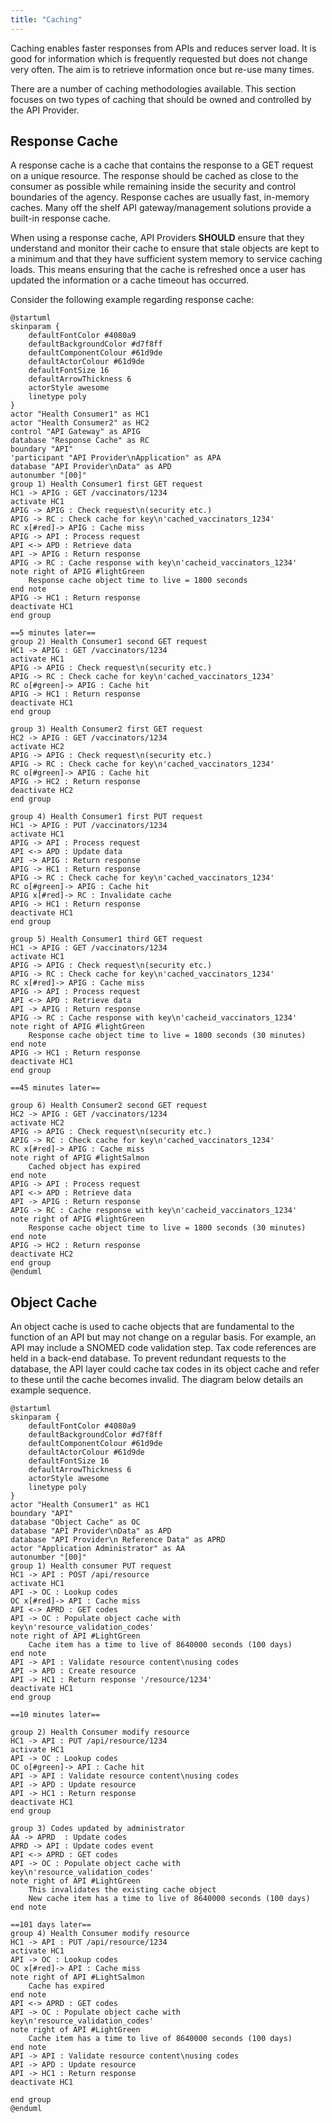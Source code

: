 ```yaml
---
title: "Caching"
---
```




<ApiStandard id="HNZAS_SHOULD_USE_CACHING_FOR_INFREQUENTLY_CHANGED_DATA" type="SHOULD" toolTip="Caching enables faster responses from APIs and reduces server load. It is good for information which is frequently requested but does not change very often.">Caching enables faster responses from APIs and reduces server load. It is good for information which is frequently requested but does not change very often. The aim is to retrieve information once but re-use
many times.</ApiStandard>

There are a number of caching methodologies available. This section
focuses on two types of caching that should be owned and controlled by
the API Provider.

## Response Cache

A response cache is a cache that contains the response to a GET request
on a unique resource. The response should be cached as close to the
consumer as possible while remaining inside the security and control boundaries of
the agency. Response caches are usually fast, in-memory caches. Many off
the shelf API gateway/management solutions provide a built-in response
cache. 

<ApiStandard id="HNZAS_SHOULD_MONITOR_RESPONSE_CACHE" type="SHOULD" toolTip="API Providers SHOULD monitor their response cache to minimize stale objects and ensure sufficient system memory for caching loads.">When using a response cache, API Providers **SHOULD** ensure that they understand and monitor their cache to ensure that stale objects are kept to a minimum and that they have sufficient system memory to service caching loads. This means ensuring that the cache is refreshed once a user has updated the information or a cache timeout has occurred.</ApiStandard>

Consider the following example regarding response cache:

```plantuml
@startuml
skinparam {
    defaultFontColor #4080a9
    defaultBackgroundColor #d7f8ff
    defaultComponentColour #61d9de
    defaultActorColour #61d9de
    defaultFontSize 16
    defaultArrowThickness 6
    actorStyle awesome
    linetype poly
}
actor "Health Consumer1" as HC1
actor "Health Consumer2" as HC2
control "API Gateway" as APIG
database "Response Cache" as RC
boundary "API"
'participant "API Provider\nApplication" as APA
database "API Provider\nData" as APD
autonumber "[00]"
group 1) Health Consumer1 first GET request
HC1 -> APIG : GET /vaccinators/1234
activate HC1
APIG -> APIG : Check request\n(security etc.)
APIG -> RC : Check cache for key\n'cached_vaccinators_1234'
RC x[#red]-> APIG : Cache miss
APIG -> API : Process request
API <-> APD : Retrieve data
API -> APIG : Return response
APIG -> RC : Cache response with key\n'cacheid_vaccinators_1234'
note right of APIG #lightGreen
    Response cache object time to live = 1800 seconds
end note
APIG -> HC1 : Return response
deactivate HC1
end group

==5 minutes later==
group 2) Health Consumer1 second GET request
HC1 -> APIG : GET /vaccinators/1234
activate HC1
APIG -> APIG : Check request\n(security etc.)
APIG -> RC : Check cache for key\n'cached_vaccinators_1234'
RC o[#green]-> APIG : Cache hit
APIG -> HC1 : Return response
deactivate HC1
end group

group 3) Health Consumer2 first GET request
HC2 -> APIG : GET /vaccinators/1234
activate HC2
APIG -> APIG : Check request\n(security etc.)
APIG -> RC : Check cache for key\n'cached_vaccinators_1234'
RC o[#green]-> APIG : Cache hit
APIG -> HC2 : Return response
deactivate HC2
end group

group 4) Health Consumer1 first PUT request
HC1 -> APIG : PUT /vaccinators/1234
activate HC1
APIG -> API : Process request
API <-> APD : Update data
API -> APIG : Return response
APIG -> HC1 : Return response
APIG -> RC : Check cache for key\n'cached_vaccinators_1234'
RC o[#green]-> APIG : Cache hit
APIG x[#red]-> RC : Invalidate cache
APIG -> HC1 : Return response 
deactivate HC1
end group

group 5) Health Consumer1 third GET request
HC1 -> APIG : GET /vaccinators/1234
activate HC1
APIG -> APIG : Check request\n(security etc.)
APIG -> RC : Check cache for key\n'cached_vaccinators_1234'
RC x[#red]-> APIG : Cache miss
APIG -> API : Process request
API <-> APD : Retrieve data
API -> APIG : Return response
APIG -> RC : Cache response with key\n'cacheid_vaccinators_1234'
note right of APIG #lightGreen
    Response cache object time to live = 1800 seconds (30 minutes)
end note
APIG -> HC1 : Return response
deactivate HC1
end group

==45 minutes later==

group 6) Health Consumer2 second GET request
HC2 -> APIG : GET /vaccinators/1234
activate HC2
APIG -> APIG : Check request\n(security etc.)
APIG -> RC : Check cache for key\n'cached_vaccinators_1234'
RC x[#red]-> APIG : Cache miss
note right of APIG #lightSalmon
    Cached object has expired
end note
APIG -> API : Process request
API <-> APD : Retrieve data
API -> APIG : Return response
APIG -> RC : Cache response with key\n'cacheid_vaccinators_1234'
note right of APIG #lightGreen
    Response cache object time to live = 1800 seconds (30 minutes)
end note
APIG -> HC2 : Return response
deactivate HC2
end group
@enduml
```

<DetailedDescription text="The diagram illustrates a simplified interaction between two health consumers, Health Consumer 1 and Health Consumer 2, and an API gateway. The diagram highlights the role of a response cache in optimizing performance and reducing load on the API. Group 1 - Initial Requests and Cache Utilization. Health Consumer 1's First GET Request: Health Consumer 1 sends a GET request to the API gateway to retrieve information about vaccinators. The API gateway checks the request for security and then checks the response cache for the corresponding key. Since the cache miss triggers, the API gateway forwards the request to the API, which retrieves the data from the API provider's database. The API then returns the response to the API gateway, which caches it and sends it back to Health Consumer 1. 5 Minutes Later: Health Consumer 1 sends another GET request for the same information. The API gateway follows the same process, but this time, the response cache hit occurs, and the cached response is directly returned to Health Consumer 1, saving time and reducing load on the API. Group 2 - Health Consumer 2's First GET Request: Health Consumer 2 also sends a GET request for vaccinator information. The API gateway checks the request and the cache, and since the cache hit occurs, the cached response is directly returned to Health Consumer 2. Group 3 - Cache Invalidation and Subsequent Requests: Health Consumer 1's First PUT Request: Health Consumer 1 sends a PUT request to update the vaccinator information. The API gateway forwards the request to the API, which updates the data in the API provider's database. The API then returns the response to the API gateway, which sends it back to Health Consumer 1. After receiving the successful update confirmation, the API gateway checks the cache for the corresponding key and invalidates it to ensure the next GET request retrieves the updated information. Health Consumer 1's Third GET Request: Health Consumer 1 sends another GET request for vaccinator information. Since the cached data is invalidated, the API gateway forwards the request to the API, which retrieves the updated data from the database. The API then returns the response to the API gateway, which caches it and sends it back to Health Consumer 1. Cache Expiration and Cache Miss: 45 Minutes Later: Health Consumer 2 sends another GET request for vaccinator information. The API gateway checks the request and the cache, but this time, the cache miss occurs due to the cache object's expiration. The API gateway displays a note indicating the cached object has expired and forwards the request to the API. The API retrieves the updated data from the database and returns the response to the API gateway, which caches it and sends it back to Health Consumer 2. In summary, the PlantUML diagram demonstrates how a response cache can effectively improve performance and reduce load on the API by caching frequently accessed data and invalidating it when necessary. This caching mechanism ensures that subsequent requests for the same data can be served directly from the cache, minimizing the need for repeated data retrieval and reducing the overall response time." />

## Object Cache

An object cache is used to cache objects that are fundamental to the
function of an API but may not change on a regular basis. For example,
an API may include a SNOMED code validation step. Tax code references are
held in a back-end database. To prevent redundant requests to the
database, the API layer could cache tax codes in its object cache and
refer to these until the cache becomes invalid. The diagram below
details an example sequence.

```plantuml
@startuml
skinparam {
    defaultFontColor #4080a9
    defaultBackgroundColor #d7f8ff
    defaultComponentColour #61d9de
    defaultActorColour #61d9de
    defaultFontSize 16
    defaultArrowThickness 6
    actorStyle awesome
    linetype poly
}
actor "Health Consumer1" as HC1
boundary "API"
database "Object Cache" as OC
database "API Provider\nData" as APD
database "API Provider\n Reference Data" as APRD
actor "Application Administrator" as AA
autonumber "[00]"
group 1) Health consumer PUT request
HC1 -> API : POST /api/resource
activate HC1
API -> OC : Lookup codes
OC x[#red]-> API : Cache miss
API <-> APRD : GET codes
API -> OC : Populate object cache with key\n'resource_validation_codes'
note right of API #LightGreen
    Cache item has a time to live of 8640000 seconds (100 days)
end note
API -> API : Validate resource content\nusing codes
API -> APD : Create resource
API -> HC1 : Return response '/resource/1234'
deactivate HC1
end group

==10 minutes later==

group 2) Health Consumer modify resource
HC1 -> API : PUT /api/resource/1234
activate HC1
API -> OC : Lookup codes
OC o[#green]-> API : Cache hit
API -> API : Validate resource content\nusing codes
API -> APD : Update resource
API -> HC1 : Return response
deactivate HC1
end group

group 3) Codes updated by administrator
AA -> APRD  : Update codes
APRD -> API : Update codes event
API <-> APRD : GET codes
API -> OC : Populate object cache with key\n'resource_validation_codes'
note right of API #LightGreen
    This invalidates the existing cache object
    New cache item has a time to live of 8640000 seconds (100 days)
end note

==101 days later==
group 4) Health Consumer modify resource
HC1 -> API : PUT /api/resource/1234
activate HC1
API -> OC : Lookup codes
OC x[#red]-> API : Cache miss
note right of API #LightSalmon
    Cache has expired
end note
API <-> APRD : GET codes
API -> OC : Populate object cache with key\n'resource_validation_codes'
note right of API #LightGreen
    Cache item has a time to live of 8640000 seconds (100 days)
end note
API -> API : Validate resource content\nusing codes
API -> APD : Update resource
API -> HC1 : Return response
deactivate HC1

end group
@enduml
```

<DetailedDescription text="The diagram illustrates the interactions between a Health Consumer, an API, an Object Cache, an API Provider Data database, an API Provider Reference Data database, and an Application Administrator. It highlights the role of the Object Cache in storing frequently accessed codes and how the administrator can update these codes, invalidating the cache. Initial Resource Creation and Cache Utilization. Health Consumer PUT Request: Health Consumer 1 sends a PUT request to create a resource. The API first checks the Object Cache for the validation codes used to validate the resource content. Since the cache miss occurs, the API retrieves the codes from the API Provider Reference Data database. The API then stores the codes in the Object Cache with a time-to-live (TTL) of 100 days and validates the resource content using the codes. Finally, the API creates the resource in the API Provider Data database and returns a response to the Health Consumer. Subsequent Resource Modification and Cache Hit. 10 Minutes Later: Health Consumer 1 sends another PUT request to modify the resource. The API again checks the Object Cache for the validation codes and this time, the cache hit occurs. The API uses the cached codes to validate the resource content and updates the resource in the API Provider Data database. Finally, it returns a response to the Health Consumer. Reference Data Updates and Cache Invalidation. Codes Updated by Administrator: The Application Administrator updates the validation codes in the API Provider Reference Data database. The API Provider Reference Data database sends an event to the API, notifying it of the updated codes. The API retrieves the updated codes from the API Provider Reference Data database and stores them in the Object Cache, invalidating the existing cache object. The new cache object has a TTL of 100 days. Cache Expiration and Cache Miss. 101 Days Later: Health Consumer 1 sends another PUT request to modify the resource. The API checks the Object Cache for the validation codes and this time, the cache miss occurs due to the cache object's expiration. The API retrieves the updated codes from the API Provider Reference Data database and stores them in the Object Cache, invalidating the existing cache object. Finally, it validates the resource content using the codes, updates the resource in the API Provider Data database, and returns a response to the Health Consumer." />
